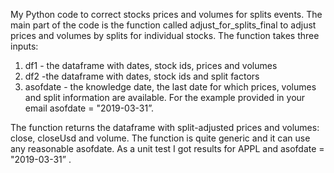 My Python code to correct stocks prices and volumes for splits events.
The main part of the code is the function called adjust_for_splits_final to adjust prices and volumes by splits for individual stocks.
The function takes three inputs:
  1) df1 - the dataframe with dates, stock ids, prices and volumes
  2) df2 -the dataframe with dates, stock ids and split factors
  3) asofdate - the  knowledge date, the last date for which prices, volumes and split information are available. For the example provided in your email  asofdate = "2019-03-31”.

The function returns the  dataframe with split-adjusted prices and volumes: close, closeUsd and volume.
The function is quite generic and it can use any reasonable asofdate. As a unit test I got results for APPL and asofdate = "2019-03-31” .

